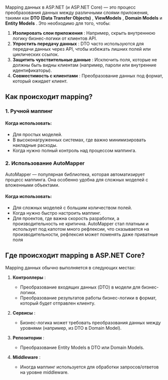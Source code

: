 Mapping данных в ASP.NET (и ASP.NET Core) — это процесс преобразования данных между различными слоями приложения, такими как **DTO (Data Transfer Objects)** , **ViewModels** , **Domain Models** и **Entity Models** . Это необходимо для того, чтобы:

1. **Изолировать слои приложения** : Например, скрыть внутреннюю логику бизнес-логики от клиентов API.
2. **Упростить передачу данных** : DTO часто используются для передачи данных через API, чтобы избежать лишних полей или циклических ссылок.
3. **Защитить чувствительные данные** : Исключить поля, которые не должны быть видны клиентам (например, пароли или внутренние идентификаторы).
4. **Совместимость с клиентами** : Преобразование данных под формат, который ожидает клиент.

## Как происходит mapping?

### 1. **Ручной маппинг**
#### Когда использовать:
- Для простых моделей.
- В высоконагруженных системах, где важно минимизировать накладные расходы.
- Когда нужно полный контроль над процессом маппинга.

### 2. **Использование AutoMapper**
AutoMapper — популярная библиотека, которая автоматизирует процесс маппинга. Она особенно удобна для сложных моделей с вложенными объектами.
#### Когда использовать:
- Для сложных моделей с большим количеством полей.
- Когда нужно быстро настроить маппинг.
- Для проектов, где важна скорость разработки, а производительность не критична.
AutoMapper стал платным и использует под капотом много рефлексии, что сказывается на производительности, рефлексия может поменять даже приватные поля

## Где происходит mapping в ASP.NET Core?

Mapping данных обычно выполняется в следующих местах:

1. **Контроллеры** :
    - Преобразование входящих данных (DTO) в модели для бизнес-логики.
    - Преобразование результатов работы бизнес-логики в формат, который будет отправлен клиенту.

2. **Сервисы** :
    - Бизнес-логика может требовать преобразования данных между уровнями (например, из DTO в Domain Model).
3. **Репозитории** :
    - Преобразование Entity Models в DTO или Domain Models.
4. **Middleware** :
    - Иногда маппинг используется для обработки запросов/ответов на уровне middleware.
